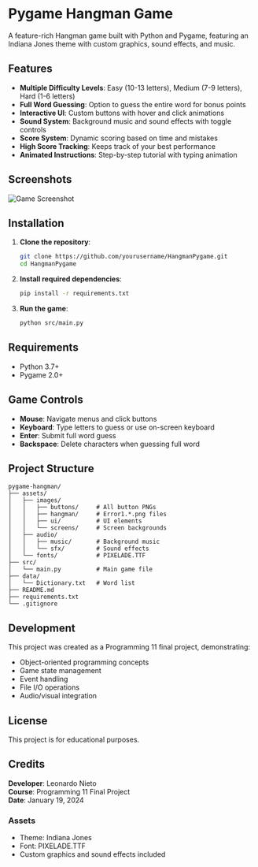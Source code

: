 # Pygame Hangman Game

A feature-rich Hangman game built with Python and Pygame, featuring an Indiana Jones theme with custom graphics, sound effects, and music.

## Features

- **Multiple Difficulty Levels**: Easy (10-13 letters), Medium (7-9 letters), Hard (1-6 letters)
- **Full Word Guessing**: Option to guess the entire word for bonus points
- **Interactive UI**: Custom buttons with hover and click animations
- **Sound System**: Background music and sound effects with toggle controls
- **Score System**: Dynamic scoring based on time and mistakes
- **High Score Tracking**: Keeps track of your best performance
- **Animated Instructions**: Step-by-step tutorial with typing animation

## Screenshots

![Game Screenshot](assets/images/screenshots/gameplay.png)

## Installation

1. **Clone the repository**:
   ```bash
   git clone https://github.com/yourusername/HangmanPygame.git
   cd HangmanPygame
   ```

2. **Install required dependencies**:
   ```bash
   pip install -r requirements.txt
   ```

3. **Run the game**:
   ```bash
   python src/main.py
   ```

## Requirements

- Python 3.7+
- Pygame 2.0+

## Game Controls

- **Mouse**: Navigate menus and click buttons
- **Keyboard**: Type letters to guess or use on-screen keyboard
- **Enter**: Submit full word guess
- **Backspace**: Delete characters when guessing full word

## Project Structure

```
pygame-hangman/
├── assets/
│   ├── images/
│   │   ├── buttons/     # All button PNGs
│   │   ├── hangman/     # Error1.*.png files
│   │   ├── ui/          # UI elements
│   │   └── screens/     # Screen backgrounds
│   ├── audio/
│   │   ├── music/       # Background music
│   │   └── sfx/         # Sound effects
│   └── fonts/           # PIXELADE.TTF
├── src/
│   └── main.py          # Main game file
├── data/
│   └── Dictionary.txt   # Word list
├── README.md
├── requirements.txt
└── .gitignore
```

## Development

This project was created as a Programming 11 final project, demonstrating:
- Object-oriented programming concepts
- Game state management
- Event handling
- File I/O operations
- Audio/visual integration

## License

This project is for educational purposes.

## Credits

**Developer**: Leonardo Nieto  
**Course**: Programming 11 Final Project  
**Date**: January 19, 2024  

### Assets
- Theme: Indiana Jones
- Font: PIXELADE.TTF
- Custom graphics and sound effects included
